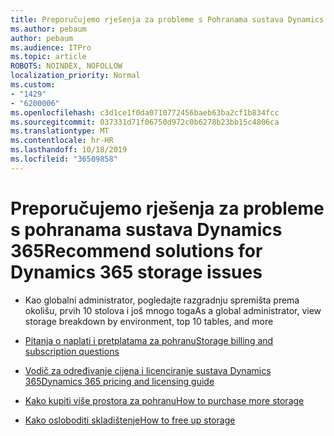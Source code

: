 ```yaml
---
title: Preporučujemo rješenja za probleme s Pohranama sustava Dynamics 365
ms.author: pebaum
author: pebaum
ms.audience: ITPro
ms.topic: article
ROBOTS: NOINDEX, NOFOLLOW
localization_priority: Normal
ms.custom:
- "1429"
- "6200006"
ms.openlocfilehash: c3d1ce1f0da0710772456baeb63ba2cf1b834fcc
ms.sourcegitcommit: 037331d71f06750d972c0b6278b23bb15c4806ca
ms.translationtype: MT
ms.contentlocale: hr-HR
ms.lasthandoff: 10/18/2019
ms.locfileid: "36509858"
---
```

# <a name="recommend-solutions-for-dynamics-365-storage-issues"></a><span data-ttu-id="b002e-102">Preporučujemo rješenja za probleme s pohranama sustava Dynamics 365</span><span class="sxs-lookup"><span data-stu-id="b002e-102">Recommend solutions for Dynamics 365 storage issues</span></span>

* <span data-ttu-id="b002e-103">Kao globalni administrator, pogledajte razgradnju spremišta prema okolišu, prvih 10 stolova i još mnogo toga</span><span class="sxs-lookup"><span data-stu-id="b002e-103">As a global administrator, view storage breakdown by environment, top 10 tables, and more</span></span>

* [<span data-ttu-id="b002e-104">Pitanja o naplati i pretplatama za pohranu</span><span class="sxs-lookup"><span data-stu-id="b002e-104">Storage billing and subscription questions</span></span>](https://docs.microsoft.com/dynamics365/customer-engagement/admin/contact-information-microsoft-dynamics-365-online-billing-support)

* [<span data-ttu-id="b002e-105">Vodič za određivanje cijena i licenciranje sustava Dynamics 365</span><span class="sxs-lookup"><span data-stu-id="b002e-105">Dynamics 365 pricing and licensing guide</span></span>](https://dynamics.microsoft.com/pricing/)

* [<span data-ttu-id="b002e-106">Kako kupiti više prostora za pohranu</span><span class="sxs-lookup"><span data-stu-id="b002e-106">How to purchase more storage</span></span>](https://docs.microsoft.com/dynamics365/customer-engagement/admin/manage-storage#add-storage-to-dynamics-365-online)

* [<span data-ttu-id="b002e-107">Kako osloboditi skladištenje</span><span class="sxs-lookup"><span data-stu-id="b002e-107">How to free up storage</span></span>](https://docs.microsoft.com/dynamics365/customer-engagement/admin/free-storage-space)
